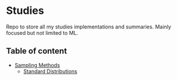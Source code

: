 # Studies
Repo to store all my studies implementations and summaries. Mainly focused but not limited to ML.

## Table of content
 - [Sampling Methods](/SamplingMethods)
     - [Standard Distributions](/SamplingMethods/01-StandardDistributions.ipynb)
